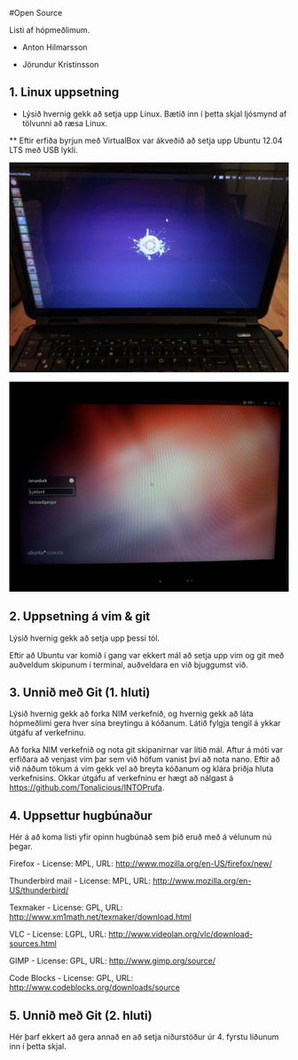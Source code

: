 #Open Source

Listi af hópmeðlimum.

* Anton Hilmarsson

* Jörundur Kristinsson

## 1. Linux uppsetning

* Lýsið hvernig gekk að setja upp Linux. Bætið inn í þetta skjal ljósmynd af tölvunni að ræsa Linux.

** Eftir erfiða byrjun með VirtualBox var ákveðið að setja upp Ubuntu 12.04 LTS með USB lykli.

![alt tag](https://github.com/Tonalicious/INTOmarkdown/blob/master/anton.jpg?raw=true)

![alt tag](https://github.com/Tonalicious/INTOmarkdown/blob/master/jori.jpg?raw=true)

## 2. Uppsetning á vim & git

Lýsið hvernig gekk að setja upp þessi tól.

Eftir að Ubuntu var komið í gang var ekkert mál að setja upp vim og git með auðveldum skipunum í terminal, auðveldara en við bjuggumst við. 

## 3. Unnið með Git (1. hluti)

Lýsið hvernig gekk að forka NIM verkefnið, og hvernig gekk að láta hópmeðlimi gera hver sína breytingu á kóðanum. Látið fylgja tengil á ykkar útgáfu af verkefninu.

Að forka NIM verkefnið og nota git skipanirnar var lítið mál. Aftur á móti var erfiðara að venjast vim þar sem við höfum vanist því að nota nano. Eftir að við náðum tökum á vim gekk vel að breyta kóðanum og klára þriðja hluta verkefnisins. Okkar útgáfu af verkefninu er hægt að nálgast á https://github.com/Tonalicious/INTOPrufa.
 
## 4. Uppsettur hugbúnaður

Hér á að koma listi yfir opinn hugbúnað sem þið eruð með á vélunum nú þegar.

Firefox - License: MPL, URL: http://www.mozilla.org/en-US/firefox/new/

Thunderbird mail - License: MPL, URL: http://www.mozilla.org/en-US/thunderbird/

Texmaker - License: GPL, URL: http://www.xm1math.net/texmaker/download.html

VLC - License: LGPL, URL: http://www.videolan.org/vlc/download-sources.html 

GIMP - License: GPL, URL: http://www.gimp.org/source/

Code Blocks - License: GPL, URL: http://www.codeblocks.org/downloads/source

## 5. Unnið með Git (2. hluti)

Hér þarf ekkert að gera annað en að setja niðurstöður úr 4. fyrstu liðunum inn í þetta skjal.
